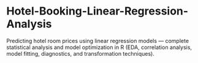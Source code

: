 # Hotel-Booking-Linear-Regression-Analysis
Predicting hotel room prices using linear regression models — complete statistical analysis and model optimization in R (EDA, correlation analysis, model fitting, diagnostics, and transformation techniques).
